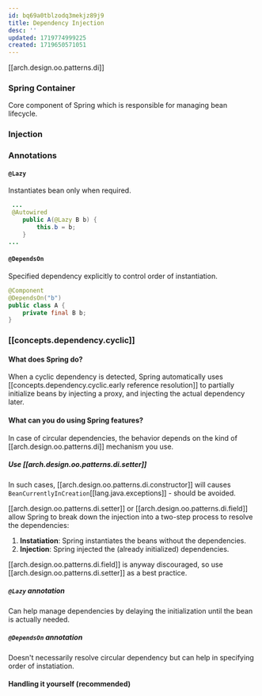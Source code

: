 ```yaml
---
id: bq69a0tblzodq3mekjz89j9
title: Dependency Injection
desc: ''
updated: 1719774999225
created: 1719650571051
---
```

[[arch.design.oo.patterns.di]] 


### Spring Container

Core component of Spring which is responsible for managing bean lifecycle.

### Injection 

### Annotations 

#### `@Lazy`

Instantiates bean only when required.

```java
 ...
 @Autowired
    public A(@Lazy B b) {
        this.b = b;
    }
...
```

#### `@DependsOn`

Specified dependency explicitly to control order of instantiation.

```java
@Component
@DependsOn("b")
public class A {
    private final B b;   
}
```



### [[concepts.dependency.cyclic]]

#### What does Spring do?

When a cyclic dependency is detected, Spring automatically uses [[concepts.dependency.cyclic.early reference resolution]] to partially initialize beans by injecting a proxy, and injecting the actual dependency later.

#### What can you do using Spring features?

In case of circular dependencies, the behavior depends on the kind of [[arch.design.oo.patterns.di]] mechanism you use.

##### Use [[arch.design.oo.patterns.di.setter]]

In such cases, [[arch.design.oo.patterns.di.constructor]] will causes `BeanCurrentlyInCreation`[[lang.java.exceptions]] - should be avoided.

[[arch.design.oo.patterns.di.setter]] or [[arch.design.oo.patterns.di.field]] allow Spring to break down the injection into a two-step process to resolve the dependencies:

1. **Instatiation**: Spring instantiates the beans without the dependencies.
2. **Injection**: Spring injected the (already initialized) dependencies.

[[arch.design.oo.patterns.di.field]] is anyway discouraged, so use [[arch.design.oo.patterns.di.setter]] as a best practice.

##### `@Lazy` annotation 

Can help manage dependencies by delaying the initialization until the bean is actually needed.

##### `@DependsOn` annotation

Doesn't necessarily resolve circular dependency but can help in specifying order of instatiation.

#### Handling it yourself (recommended)

